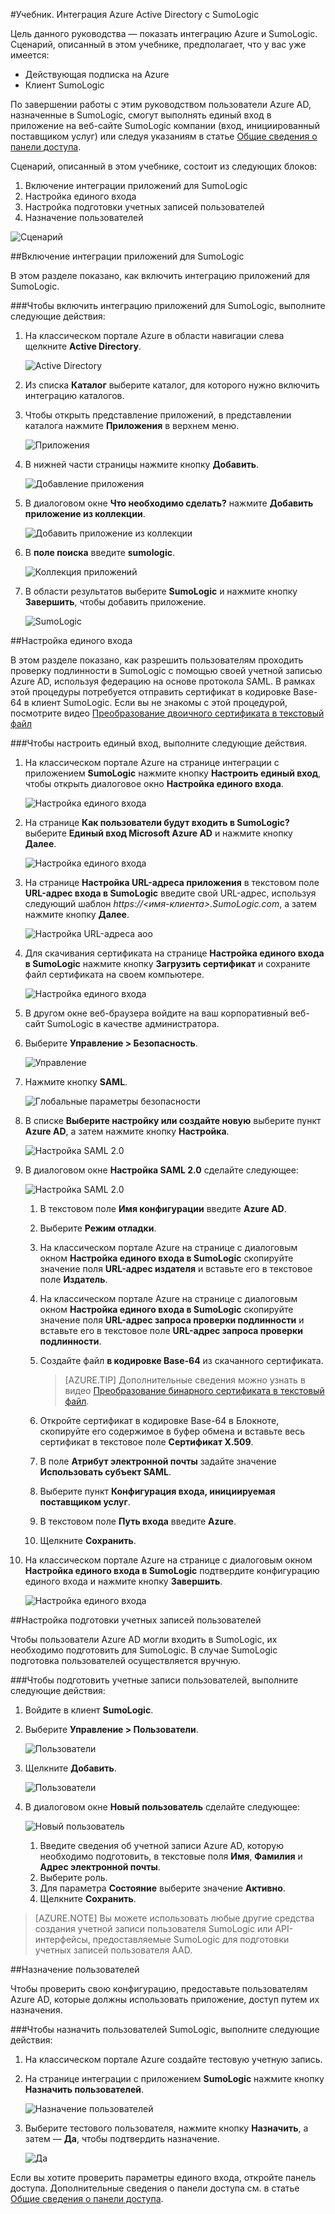 <properties 
    pageTitle="Руководство. Интеграция Azure Active Directory с SumoLogic | Microsoft Azure" 
    description="Узнайте, как использовать SumoLogic вместе с Azure Active Directory для реализации единого входа, автоматической подготовки пользователей и выполнения других задач." 
    services="active-directory" 
    authors="jeevansd"  
    documentationCenter="na" 
    manager="femila"/>
<tags 
    ms.service="active-directory" 
    ms.devlang="na" 
    ms.topic="article" 
    ms.tgt_pltfrm="na" 
    ms.workload="identity" 
    ms.date="09/11/2016" 
    ms.author="jeedes" />

#Учебник. Интеграция Azure Active Directory с SumoLogic
  
Цель данного руководства — показать интеграцию Azure и SumoLogic. Сценарий, описанный в этом учебнике, предполагает, что у вас уже имеется:

-   Действующая подписка на Azure
-   Клиент SumoLogic
  
По завершении работы с этим руководством пользователи Azure AD, назначенные в SumoLogic, смогут выполнять единый вход в приложение на веб-сайте SumoLogic компании (вход, инициированный поставщиком услуг) или следуя указаниям в статье [Общие сведения о панели доступа](active-directory-saas-access-panel-introduction.md).
  
Сценарий, описанный в этом учебнике, состоит из следующих блоков:

1.  Включение интеграции приложений для SumoLogic
2.  Настройка единого входа
3.  Настройка подготовки учетных записей пользователей
4.  Назначение пользователей

![Сценарий](./media/active-directory-saas-sumologic-tutorial/IC778549.png "Сценарий")

##Включение интеграции приложений для SumoLogic
  
В этом разделе показано, как включить интеграцию приложений для SumoLogic.

###Чтобы включить интеграцию приложений для SumoLogic, выполните следующие действия:

1.  На классическом портале Azure в области навигации слева щелкните **Active Directory**.

    ![Active Directory](./media/active-directory-saas-sumologic-tutorial/IC700993.png "Active Directory")

2.  Из списка **Каталог** выберите каталог, для которого нужно включить интеграцию каталогов.

3.  Чтобы открыть представление приложений, в представлении каталога нажмите **Приложения** в верхнем меню.

    ![Приложения](./media/active-directory-saas-sumologic-tutorial/IC700994.png "Приложения")

4.  В нижней части страницы нажмите кнопку **Добавить**.

    ![Добавление приложения](./media/active-directory-saas-sumologic-tutorial/IC749321.png "Добавление приложения")

5.  В диалоговом окне **Что необходимо сделать?** нажмите **Добавить приложение из коллекции**.

    ![Добавить приложение из коллекции](./media/active-directory-saas-sumologic-tutorial/IC749322.png "Добавить приложение из коллекции")

6.  В **поле поиска** введите **sumologic**.

    ![Коллекция приложений](./media/active-directory-saas-sumologic-tutorial/IC778550.png "Коллекция приложений")

7.  В области результатов выберите **SumoLogic** и нажмите кнопку **Завершить**, чтобы добавить приложение.

    ![SumoLogic](./media/active-directory-saas-sumologic-tutorial/IC778551.png "SumoLogic")

##Настройка единого входа
  
В этом разделе показано, как разрешить пользователям проходить проверку подлинности в SumoLogic с помощью своей учетной записью Azure AD, используя федерацию на основе протокола SAML. В рамках этой процедуры потребуется отправить сертификат в кодировке Base-64 в клиент SumoLogic. Если вы не знакомы с этой процедурой, посмотрите видео [Преобразование двоичного сертификата в текстовый файл](http://youtu.be/PlgrzUZ-Y1o)

###Чтобы настроить единый вход, выполните следующие действия.

1.  На классическом портале Azure на странице интеграции с приложением **SumoLogic** нажмите кнопку **Настроить единый вход**, чтобы открыть диалоговое окно **Настройка единого входа**.

    ![Настройка единого входа](./media/active-directory-saas-sumologic-tutorial/IC778552.png "Настройка единого входа")

2.  На странице **Как пользователи будут входить в SumoLogic?** выберите **Единый вход Microsoft Azure AD** и нажмите кнопку **Далее**.

    ![Настройка единого входа](./media/active-directory-saas-sumologic-tutorial/IC778553.png "Настройка единого входа")

3.  На странице **Настройка URL-адреса приложения** в текстовом поле **URL-адрес входа в SumoLogic** введите свой URL-адрес, используя следующий шаблон *https://\<имя-клиента>.SumoLogic.com*, а затем нажмите кнопку **Далее**.

    ![Настройка URL-адреса aoo](./media/active-directory-saas-sumologic-tutorial/IC778554.png "Настройка URL-адреса aoo")

4.  Для скачивания сертификата на странице **Настройка единого входа в SumoLogic** нажмите кнопку **Загрузить сертификат** и сохраните файл сертификата на своем компьютере.

    ![Настройка единого входа](./media/active-directory-saas-sumologic-tutorial/IC778555.png "Настройка единого входа")

5.  В другом окне веб-браузера войдите на ваш корпоративный веб-сайт SumoLogic в качестве администратора.

6.  Выберите **Управление > Безопасность**.

    ![Управление](./media/active-directory-saas-sumologic-tutorial/IC778556.png "Управление")

7.  Нажмите кнопку **SAML**.

    ![Глобальные параметры безопасности](./media/active-directory-saas-sumologic-tutorial/IC778557.png "Глобальные параметры безопасности")

8.  В списке **Выберите настройку или создайте новую** выберите пункт **Azure AD**, а затем нажмите кнопку **Настройка**.

    ![Настройка SAML 2.0](./media/active-directory-saas-sumologic-tutorial/IC778558.png "Настройка SAML 2.0")

9.  В диалоговом окне **Настройка SAML 2.0** сделайте следующее:

    ![Настройка SAML 2.0](./media/active-directory-saas-sumologic-tutorial/IC778559.png "Настройка SAML 2.0")

    1.  В текстовом поле **Имя конфигурации** введите **Azure AD**.
    2.  Выберите **Режим отладки**.
    3.  На классическом портале Azure на странице с диалоговым окном **Настройка единого входа в SumoLogic** скопируйте значение поля **URL-адрес издателя** и вставьте его в текстовое поле **Издатель**.
    4.  На классическом портале Azure на странице с диалоговым окном **Настройка единого входа в SumoLogic** скопируйте значение поля **URL-адрес запроса проверки подлинности** и вставьте его в текстовое поле **URL-адрес запроса проверки подлинности**.
    5.  Создайте файл **в кодировке Base-64** из скачанного сертификата.

        >[AZURE.TIP] Дополнительные сведения можно узнать в видео [Преобразование бинарного сертификата в текстовый файл](http://youtu.be/PlgrzUZ-Y1o).

    6.  Откройте сертификат в кодировке Base-64 в Блокноте, скопируйте его содержимое в буфер обмена и вставьте весь сертификат в текстовое поле **Сертификат X.509**.
    7.  В поле **Атрибут электронной почты** задайте значение **Использовать субъект SAML**.
    8.  Выберите пункт **Конфигурация входа, инициируемая поставщиком услуг**.
    9.  В текстовом поле **Путь входа** введите **Azure**.
    10. Щелкните **Сохранить**.

10. На классическом портале Azure на странице с диалоговым окном **Настройка единого входа в SumoLogic** подтвердите конфигурацию единого входа и нажмите кнопку **Завершить**.

    ![Настройка единого входа](./media/active-directory-saas-sumologic-tutorial/IC778560.png "Настройка единого входа")

##Настройка подготовки учетных записей пользователей
  
Чтобы пользователи Azure AD могли входить в SumoLogic, их необходимо подготовить для SumoLogic. В случае SumoLogic подготовка пользователей осуществляется вручную.

###Чтобы подготовить учетные записи пользователей, выполните следующие действия:

1.  Войдите в клиент **SumoLogic**.

2.  Выберите **Управление > Пользователи**.

    ![Пользователи](./media/active-directory-saas-sumologic-tutorial/IC778561.png "Пользователи")

3.  Щелкните **Добавить**.

    ![Пользователи](./media/active-directory-saas-sumologic-tutorial/IC778562.png "Пользователи")

4.  В диалоговом окне **Новый пользователь** сделайте следующее:

    ![Новый пользователь](./media/active-directory-saas-sumologic-tutorial/IC778563.png "Новый пользователь")

    1.  Введите сведения об учетной записи Azure AD, которую необходимо подготовить, в текстовые поля **Имя**, **Фамилия** и **Адрес электронной почты**.
    2.  Выберите роль.
    3.  Для параметра **Состояние** выберите значение **Активно**.
    4.  Щелкните **Сохранить**.

>[AZURE.NOTE] Вы можете использовать любые другие средства создания учетной записи пользователя SumoLogic или API-интерфейсы, предоставляемые SumoLogic для подготовки учетных записей пользователя AAD.

##Назначение пользователей
  
Чтобы проверить свою конфигурацию, предоставьте пользователям Azure AD, которые должны использовать приложение, доступ путем их назначения.

###Чтобы назначить пользователей SumoLogic, выполните следующие действия:

1.  На классическом портале Azure создайте тестовую учетную запись.

2.  На странице интеграции с приложением **SumoLogic** нажмите кнопку **Назначить пользователей**.

    ![Назначение пользователей](./media/active-directory-saas-sumologic-tutorial/IC778564.png "Назначение пользователей")

3.  Выберите тестового пользователя, нажмите кнопку **Назначить**, а затем — **Да**, чтобы подтвердить назначение.

    ![Да](./media/active-directory-saas-sumologic-tutorial/IC767830.png "Да")
  
Если вы хотите проверить параметры единого входа, откройте панель доступа. Дополнительные сведения о панели доступа см. в статье [Общие сведения о панели доступа](active-directory-saas-access-panel-introduction.md).

<!----HONumber=AcomDC_0914_2016-->